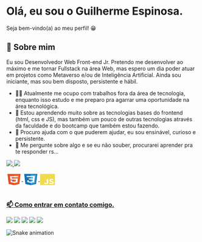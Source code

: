 # Olá, eu sou o Guilherme Espinosa.
Seja bem-vindo(a) ao meu perfil! 😁

## 🚀 Sobre mim

Eu sou Desenvolvedor Web Front-end Jr. Pretendo me desenvolver ao máximo e me tornar Fullstack na área Web, mas espero um dia poder atuar em projetos como Metaverso e/ou de Inteligência Artificial. Ainda sou iniciante, mas sou bem disposto, persistente e hábil. </li>
<ul>
   <li>👩‍💻 Atualmente me ocupo com trabalhos fora da área de tecnologia, enquanto isso estudo e me preparo pra agarrar uma oportunidade na área tecnológica. </li>

   <li>🧠 Estou aprendendo muito sobre as tecnologias bases do frontend (html, css e JS), mas também um pouco de outras tecnologias através da faculdade e do bootcamp que também estou fazendo. </li>

   <li>🤔 Procuro ajuda com o que puderem ajudar, eu sou ensinável, curioso e persistente. </li>

 <li>💬 Me pergunte sobre algo e se eu não souber, procurarei aprender pra te responder rs... </li>
</ul>

 <div>
  <a href="https://github.com/Guilherme-Espinosa">
  <img height="180em" src="https://github-readme-stats.vercel.app/api?username=Guilherme-Espinosa&show_icons=true&theme=synthwave&include_all_commits=true&count_private=true"/>
  <img height="180em" src="https://github-readme-stats.vercel.app/api/top-langs/?username=Guilherme-Espinosa&layout=compact&langs_count=6&theme=synthwave"/>
</div>
<div style="display: inline_block"><br>
 <img align="center" alt="HTML" height="30" width="40" src="https://raw.githubusercontent.com/devicons/devicon/master/icons/html5/html5-original.svg">
 <img align="center" alt="CSS" height="30" width="40" src="https://raw.githubusercontent.com/devicons/devicon/master/icons/css3/css3-original.svg"> 
 <img align="center" alt="Js" height="30" width="40" src="https://raw.githubusercontent.com/devicons/devicon/master/icons/javascript/javascript-plain.svg">
</div>
 
 <br>
 
  ### 📫 Como entrar em contato comigo.
<div> 
 <a href="https://www.linkedin.com/in/guilherme-espinosa/" target="_blank"><img src="https://img.shields.io/badge/-LinkedIn-%230077B5?style=for-the-badge&logo=linkedin&logoColor=white" target="_blank"></a> 
 <a href="https://www.instagram.com/guilherme.espinosa/" target="_blank"><img src="https://img.shields.io/badge/-Instagram-%23E4405F?style=for-the-badge&logo=instagram&logoColor=white" target="_blank"></a> 
 <a href="https://www.youtube.com/GuilhermeEspinosa" target="_blank"><img src="https://img.shields.io/badge/YouTube-FF0000?style=for-the-badge&logo=youtube&logoColor=white" target="_blank"></a>
 <a href ="mailto:luiz5913.01@gmail.com"><img src="https://img.shields.io/badge/-Email-%23333?style=for-the-badge&logo=gmail&logoColor=white" target="_blank"></a>
 <a href="https://twitter.com/dev_espinosa" target="_blank"><img src="https://img.shields.io/twitter/follow/dev_espinosa?style=for-the-badge" target="_blank"></a>
 
  ![Snake animation](https://github.com/Guilherme-Espinosa/Guilherme-Espinosa/blob/output/github-contribution-grid-snake.svg)

</div>
